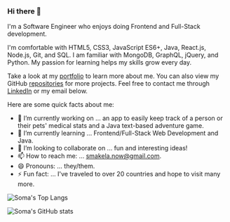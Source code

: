 ### Hi there 👋

I'm a Software Engineer who enjoys doing Frontend and Full-Stack development.

I'm comfortable with HTML5, CSS3, JavaScript ES6+, Java, React.js, Node.js, Git, and SQL. I am familiar with MongoDB, GraphQL, jQuery, and Python. My passion for learning helps my skills grow every day.

Take a look at my [portfolio](https://smakela13.github.io/smakela-portfolio-react-version/) to learn more about me. You can also view my GitHub [repositories](https://github.com/smakela13?tab=repositories) for more projects. Feel free to contact me through [LinkedIn](https://www.linkedin.com/in/soma-makela/) or my email below.

Here are some quick facts about me:

- 🔭 I’m currently working on ... an app to easily keep track of a person or their pets' medical stats and a Java text-based adventure game.
- 🌱 I’m currently learning ... Frontend/Full-Stack Web Development and Java.
- 👯 I’m looking to collaborate on ... fun and interesting ideas!
- 📫 How to reach me: ... smakela.now@gmail.com.
- 😄 Pronouns: ... they/them.
- ⚡ Fun fact: ... I've traveled to over 20 countries and hope to visit many more.

![Soma's Top Langs](https://github-readme-stats.vercel.app/api/top-langs/?username=smakela13&layout=compact&langs_count=10&theme=nord)

![Soma's GitHub stats](https://github-readme-stats.vercel.app/api?username=smakela13&&count_private=true&theme=nord)

<!-- (https://github.com/anuraghazra/github-readme-stats) -->

